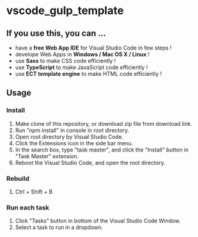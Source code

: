 # vscode_gulp_template

## If you use this, you can ...

- have a **free Web App IDE** for Visual Studio Code in few steps !
- develope Web Apps in **Windows / Mac OS X / Linux** !
- use **Sass** to make CSS code efficiently !
- use **TypeScript** to make JavaScript code efficiently !
- use **ECT template engine** to make HTML code efficiently !

## Usage

### Install

1. Make clone of this repository, or download zip file from download link.
1. Run "npm install" in console in root directory.
1. Open root directory by Visual Studio Code.
1. Click the Extensions icon in the side bar menu.
1. In the search box, type "task master", and click the "Install" button in "Task Master" extension.
1. Reboot the Visual Studio Code, and open the root directory.

### Rebuild

1. Ctrl + Shift + B

### Run each task

1. Click "Tasks" button in bottom of the Visual Studio Code Window.
1. Select a task to run in a dropdown.

